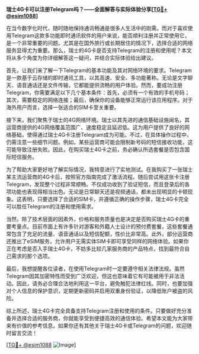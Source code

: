 **瑞士4G卡可以注册Telegram吗？——全面解答与实际体验分享[[TG💪+ @esim1088](https://t.me/s/esim1088)]**

在当今数字化时代，随时随地保持通讯畅通是很多人生活中的刚需。而对于喜欢使用Telegram这款多功能即时通讯软件的用户来说，能否顺利注册并正常使用它，是一个非常重要的问题。尤其是在国外旅行或长期居住的情况下，选择合适的网络服务显得尤为重要。那么，瑞士的4G卡是否支持Telegram的注册和使用呢？本文将从多个角度为你详细解答这一疑问，并结合实际体验给出建议。

首先，让我们来了解一下Telegram的基本功能及其对网络环境的要求。Telegram是一款基于云存储的即时通讯工具，以其高速、安全、多功能著称。无论是文字聊天、语音通话还是文件传输，它都能提供流畅的用户体验。然而，要成功注册Telegram，你需要满足以下几个基本条件：首先，必须有一个有效的手机号码；其次，需要稳定的网络连接；最后，确保你的设备能够正常运行该应用程序。对于海外用户而言，选择一张适合的SIM卡至关重要。

接下来，我们聚焦于瑞士的4G网络环境。瑞士以其先进的通信基础设施闻名，其运营商提供的4G网络覆盖范围广、速度稳定且延迟低。这为用户提供了良好的网络基础，使得通过瑞士4G卡注册Telegram成为可能。不过，在具体操作过程中，仍需注意一些细节问题。例如，某些运营商可能会限制新号码的短信接收功能，这可能导致注册失败。因此，在购买瑞士4G卡之前，务必确认所选套餐是否包含国际短信服务。

为了帮助大家更好地了解实际情况，我特意进行了实地测试。在我购买了一张瑞士某主流运营商的4G卡后，按照官方指南完成了激活流程。随后尝试用这张卡注册Telegram，发现整个过程非常顺畅。不仅成功收到了验证短信，而且登录后的各项功能也表现得相当出色。无论是日常聊天还是视频通话，都未出现明显的卡顿现象。这表明，只要选择了合适的SIM卡，并遵循正确的操作步骤，瑞士4G卡完全可以胜任Telegram的注册和使用需求。

当然，除了技术层面的因素外，价格和服务质量也是决定是否购买瑞士4G卡的重要考量点。目前市面上有许多针对游客和外籍人士设计的预付费套餐，这些套餐通常包含了充足的流量、语音通话以及短信配额，性价比非常高。此外，部分运营商还推出了eSIM服务，允许用户无需实体SIM卡即可享受同样的网络体验。如果你正在考虑是否入手瑞士4G卡，不妨多比较几家服务商的产品特点，找到最符合自己需求的那个选项。

最后，我想提醒各位读者，在使用Telegram时一定要遵守相关法律法规。虽然Telegram因其加密特性而受到广泛欢迎，但这也意味着它有可能被用于非法活动。因此，请务必合理合法地利用这一平台，避免触犯法律红线。同时，也要加强对个人信息的保护意识，定期更新密码并启用双重身份验证，以降低账户被盗的风险。

综上所述，瑞士4G卡完全具备支持Telegram注册和使用的条件。只要做好充分准备并选择合适的服务商，你就能享受到便捷高效的通信体验。希望本文能为大家带来有价值的参考信息。如果你还有其他关于瑞士4G卡或Telegram的问题，欢迎随时留言交流！

[[TG💪+ @esim1088](https://t.me/s/esim1088) ![Image](https://i.postimg.cc/4NQfJmqS/Snipaste-2025-05-13-00-14-12.png)]